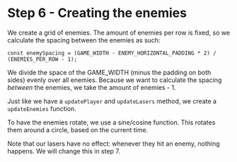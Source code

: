 # Step 6 - Creating the enemies

We create a grid of enemies. The amount of enemies per row is fixed, so we calculate the spacing between the enemies as such:

```
const enemySpacing = (GAME_WIDTH - ENEMY_HORIZONTAL_PADDING * 2) / (ENEMIES_PER_ROW - 1);
```

We divide the space of the GAME_WIDTH (minus the padding on both sides) evenly over all enemies. Because we want to calculate the spacing *between* the enemies, we take the amount of enemies - 1.

Just like we have a `updatePlayer` and `updateLasers` method, we create a `updateEnemies` function.

To have the enemies rotate, we use a sine/cosine function. This rotates them around a circle, based on the current time.

Note that our lasers have no effect: whenever they hit an enemy, nothing happens. We will change this in step 7.
